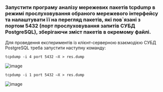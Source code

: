 ### Запустити програму аналізу мережевих пакетів tcpdump в режимі прослуховування обраного мережевого інтерфейсу та налаштувати її на перегляд пакетів, які пов`язані з портом 5432 (порт прослуховування запитів СУБД PostgreSQL), зберігаючи зміст пакетів в окремому файлі.

Для проведення експериментів із клієнт-серверною взаємодією СУБД PostgreSQL треба запустити наступну команду:

`tcpdump -i 4 port 5432 –X > res.dump`

![image](https://user-images.githubusercontent.com/56130345/207917876-d261126f-cf4e-443e-a4f1-cb6e9834ce2c.png)

`tcpdump -i 1 port 5432 –X > res.dump`

![image](https://user-images.githubusercontent.com/56130345/207918078-bed301b3-440f-4506-8215-fb24f034cee4.png)
